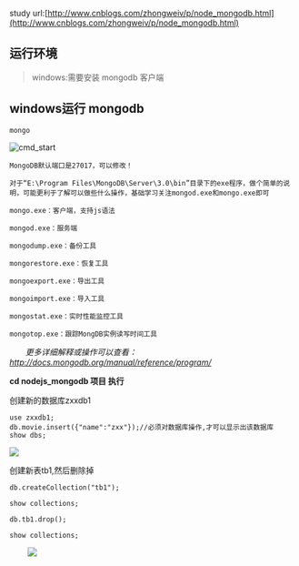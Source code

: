 study url:[http://www.cnblogs.com/zhongweiv/p/node_mongodb.html](http://www.cnblogs.com/zhongweiv/p/node_mongodb.html)




## 运行环境 

>windows:需要安装 mongodb 客户端


## windows运行 mongodb

	mongo

![cmd_start](https://github.com/zxx1988328/nodejs-mongodb/blob/master/img/cmd_start.png)

	MongoDB默认端口是27017，可以修改！ 

	对于“E:\Program Files\MongoDB\Server\3.0\bin”目录下的exe程序，做个简单的说明，可能更利于了解可以做些什么操作，基础学习关注mongod.exe和mongo.exe即可
	
	mongo.exe：客户端，支持js语法
	
	mongod.exe：服务端
	
	mongodump.exe：备份工具
	
	mongorestore.exe：恢复工具
	
	mongoexport.exe：导出工具
	
	mongoimport.exe：导入工具
	
	mongostat.exe：实时性能监控工具
	
	mongotop.exe：跟踪MongDB实例读写时间工具


　　*更多详细解释或操作可以查看：http://docs.mongodb.org/manual/reference/program/*

**cd nodejs_mongodb 项目 执行**

创建新的数据库zxxdb1

	use zxxdb1;
	db.movie.insert({"name":"zxx"});//必须对数据库操作,才可以显示出该数据库
	show dbs;

![](https://github.com/zxx1988328/nodejs-mongodb/blob/master/img/add_db.png)



创建新表tb1,然后删除掉

	db.createCollection("tb1");
	
	show collections;
	
	db.tb1.drop();
	
	show collections;
	

　　
![](https://github.com/zxx1988328/nodejs-mongodb/blob/master/img/123.png)


